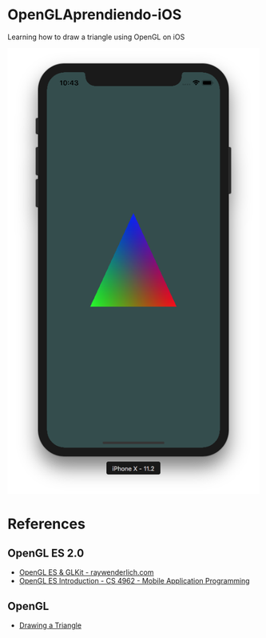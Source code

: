 # OpenGLAprendiendo-iOS

Learning how to draw a triangle using OpenGL on iOS

![multi-colored-opengl-triangle](opengl-triangle.png)

# References

## OpenGL ES 2.0

* [OpenGL ES & GLKit - raywenderlich.com](https://www.youtube.com/watch?v=VN_qGY43A1Y&list=PL23Revp-82LL_XoQEiTT6zsgHHrpjr1D9)
* [OpenGL ES Introduction - CS 4962 - Mobile Application Programming](https://www.youtube.com/watch?v=86MRLtWrCx0)

## OpenGL

* [Drawing a Triangle](https://www.youtube.com/watch?v=EIpxcNl2WJU)
